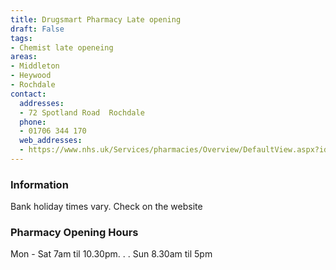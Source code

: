```yaml
---
title: Drugsmart Pharmacy Late opening
draft: False
tags:
- Chemist late openeing
areas:
- Middleton
- Heywood
- Rochdale
contact:
  addresses:
  - 72 Spotland Road  Rochdale
  phone:
  - 01706 344 170
  web_addresses:
  - https://www.nhs.uk/Services/pharmacies/Overview/DefaultView.aspx?id=11784
---
```


### Information
Bank holiday times vary. Check on the website

### Pharmacy Opening Hours
Mon - Sat 7am til 10.30pm. . .
Sun 8.30am til 5pm
